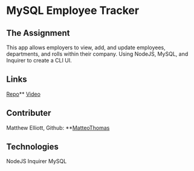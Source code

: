 # MySQL Employee Tracker

## The Assignment
This app allows employers to view, add, and update employees, departments, and rolls within their company. Using NodeJS, MySQL, and Inquirer to create a CLI UI.

## Links
[Repo](https://github.com/MatteoThomas/MYSQL-Employee-Tracker)**
[Video](https://drive.google.com/file/d/1jGfYHx5l8TI5WrzwcFq0fc11xcTDHeec/view)

## Contributer
 Matthew Elliott, Github: **[MatteoThomas](https://github.com/MatteoThomas)

## Technologies
NodeJS
Inquirer
MySQL

